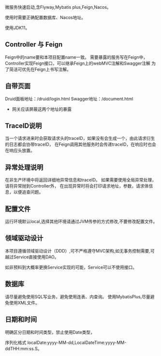 微服务快速启动,含Flyway,Mybatis plus,Feign,Nacos。

使用时需要正确配置数据库、Nacos地址。

使用JDK11。

## Controller 与 Feign

Feign中的name要和本项目配置name一致。 需要暴露的服务写在Feign中，Controller实现Feign接口，可以继承Feign上的webMVC注解和Swagger注解 为了简洁可优先在Feign上书写注解。

## 自带页面

Druid面板地址：/druid/login.html Swagger地址：/document.html

* 网关应该屏蔽这两个地址的暴露

## TraceID说明

当一个请求进来时会获取请求头的traceID，如果没有会生成一个，由此请求衍生的日志都会协带traceID， 在Feign调用其他服务时会传递traceID，在响应时也会在响应头放置。

## 异常处理说明

在非生产环境中将返回详细地异常信息和traceID。 如果需要使用全局异常处理，请将异常抛到Controller外， 在出现异常时将会打印请求地址，参数，请求体信息，以便追查问题。

## 配置文件

运行环境默认local,选择其他环境请通过JVM传参的方式修改,不要修改配置文件。

## 领域驱动设计

本项目遵循领域驱动设计（DDD）,可不严格遵守MVC架构,如无事务控制需要,可越过Service直接使用DAO。

如非预料到大概率更换Service实现的可能，Service可以不使用接口。

## 数据库

请尽量避免使用SQL写业务，避免使用连表、内查询。 使用MybatisPlus,尽量避免使用XML文件。

## 日期和时间

明确区分日期和时间类型，禁止使用Date类型，

序列化格式 localDate:yyyy-MM-dd,LocalDateTime:yyyy-MM-ddTHH:mm:ss.S。